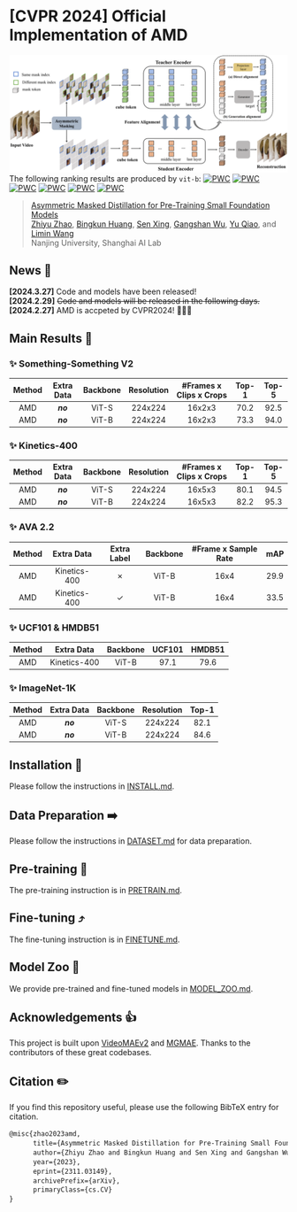 # [CVPR 2024] Official Implementation of AMD

![flowchart](imgs/AMD.png)
The following ranking results are produced by `vit-b`:
[![PWC](https://img.shields.io/endpoint.svg?url=https://paperswithcode.com/badge/asymmetric-masked-distillation-for-pre/action-recognition-in-videos-on-something)](https://paperswithcode.com/sota/action-recognition-in-videos-on-something?p=asymmetric-masked-distillation-for-pre)
[![PWC](https://img.shields.io/endpoint.svg?url=https://paperswithcode.com/badge/asymmetric-masked-distillation-for-pre/action-recognition-in-videos-on-ucf101)](https://paperswithcode.com/sota/action-recognition-in-videos-on-ucf101?p=asymmetric-masked-distillation-for-pre)
[![PWC](https://img.shields.io/endpoint.svg?url=https://paperswithcode.com/badge/asymmetric-masked-distillation-for-pre/action-recognition-on-ava-v2-2)](https://paperswithcode.com/sota/action-recognition-on-ava-v2-2?p=asymmetric-masked-distillation-for-pre)
[![PWC](https://img.shields.io/endpoint.svg?url=https://paperswithcode.com/badge/asymmetric-masked-distillation-for-pre/action-recognition-in-videos-on-hmdb-51)](https://paperswithcode.com/sota/action-recognition-in-videos-on-hmdb-51?p=asymmetric-masked-distillation-for-pre)
[![PWC](https://img.shields.io/endpoint.svg?url=https://paperswithcode.com/badge/asymmetric-masked-distillation-for-pre/action-classification-on-kinetics-400)](https://paperswithcode.com/sota/action-classification-on-kinetics-400?p=asymmetric-masked-distillation-for-pre)
[![PWC](https://img.shields.io/endpoint.svg?url=https://paperswithcode.com/badge/asymmetric-masked-distillation-for-pre/image-classification-on-imagenet)](https://paperswithcode.com/sota/image-classification-on-imagenet?p=asymmetric-masked-distillation-for-pre)
> [Asymmetric Masked Distillation for Pre-Training Small Foundation Models](https://arxiv.org/abs/2308.10794)<br>
> [Zhiyu Zhao](https://github.com/JerryFlymi), [Bingkun Huang](https://github.com/congee524), [Sen Xing](https://github.com/xings19), [Gangshan Wu](https://mcg.nju.edu.cn/member/gswu/en/index.html), [Yu Qiao](https://scholar.google.com/citations?user=gFtI-8QAAAAJ&hl), and [Limin Wang](http://wanglimin.github.io/)<br>
> Nanjing University, Shanghai AI Lab<br>

## News 📰
**[2024.3.27]** Code and models have been released!<br>
**[2024.2.29]** ~~Code and models will be released in the following days.~~<br>
**[2024.2.27]** AMD is accpeted by CVPR2024! 🎉🎉🎉<br>

## Main Results 🚀
### ✨ Something-Something V2

|  Method  | Extra Data | Backbone | Resolution | #Frames x Clips x Crops | Top-1 | Top-5 |
| :------: | :--------: | :------: | :--------: | :---------------------: | :---: | :---: |
| AMD |  ***no***  |  ViT-S   |  224x224   |         16x2x3          | 70.2  | 92.5  |
| AMD |  ***no***  |  ViT-B   |  224x224   |         16x2x3          | 73.3  | 94.0  |
### ✨ Kinetics-400

|  Method  | Extra Data | Backbone | Resolution | #Frames x Clips x Crops | Top-1 | Top-5 |
| :------: | :--------: | :------: | :--------: | :---------------------: | :---: | :---: |
| AMD |  ***no***  |  ViT-S   |  224x224   |         16x5x3          | 80.1  | 94.5  |
| AMD |  ***no***  |  ViT-B   |  224x224   |         16x5x3          | 82.2  | 95.3  |

### ✨ AVA 2.2

|  Method  |  Extra Data  | Extra Label | Backbone | #Frame x Sample Rate | mAP  |
| :------: | :----------: | :---------: | :------: | :------------------: | :--: |
| AMD | Kinetics-400 |   &cross;   |  ViT-B   |         16x4         | 29.9 |
| AMD | Kinetics-400 |   &check;   |  ViT-B   |         16x4         | 33.5 |

### ✨ UCF101 & HMDB51

|  Method  |  Extra Data  | Backbone | UCF101 | HMDB51 |
| :------: | :----------: | :------: | :----: | :----: |
| AMD | Kinetics-400 |  ViT-B   |  97.1  |  79.6  |

### ✨ ImageNet-1K
|  Method  |  Extra Data  | Backbone | Resolution | Top-1 |
| :------: | :----------: | :------: | :----: | :----: |
| AMD | ***no***  |  ViT-S   |  224x224  |  82.1  |
| AMD | ***no***  |  ViT-B   |  224x224  |  84.6  |
## Installation 🔨

Please follow the instructions in [INSTALL.md](docs/INSTALL.md).

## Data Preparation ➡️

Please follow the instructions in [DATASET.md](docs/DATASET.md) for data preparation.

## Pre-training 🔄

The pre-training instruction is in [PRETRAIN.md](docs/PRETRAIN.md).

## Fine-tuning ⤴️

The fine-tuning instruction is in [FINETUNE.md](docs/FINETUNE.md).

## Model Zoo 📍

We provide pre-trained and fine-tuned models in [MODEL_ZOO.md](docs/MODEL_ZOO.md).

## Acknowledgements 👍


This project is built upon [VideoMAEv2](https://github.com/OpenGVLab/VideoMAEv2) and [MGMAE](https://github.com/MCG-NJU/MGMAE). Thanks to the contributors of these great codebases.
## Citation ✏️

If you find this repository useful, please use the following BibTeX entry for citation.

```latex
@misc{zhao2023amd,
      title={Asymmetric Masked Distillation for Pre-Training Small Foundation Models}, 
      author={Zhiyu Zhao and Bingkun Huang and Sen Xing and Gangshan Wu and Yu Qiao and Limin Wang},
      year={2023},
      eprint={2311.03149},
      archivePrefix={arXiv},
      primaryClass={cs.CV}
}
```
